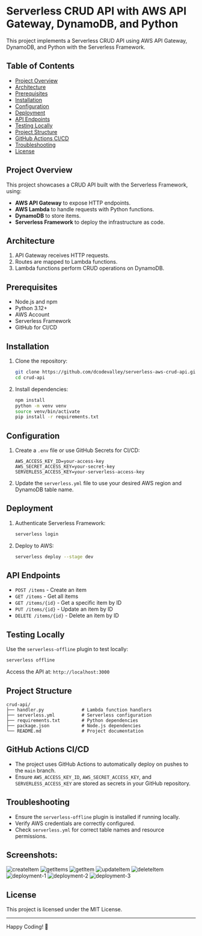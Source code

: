 # Serverless CRUD API with AWS API Gateway, DynamoDB, and Python

This project implements a Serverless CRUD API using AWS API Gateway, DynamoDB, and Python with the Serverless Framework.

## Table of Contents
- [Project Overview](#project-overview)
- [Architecture](#architecture)
- [Prerequisites](#prerequisites)
- [Installation](#installation)
- [Configuration](#configuration)
- [Deployment](#deployment)
- [API Endpoints](#api-endpoints)
- [Testing Locally](#testing-locally)
- [Project Structure](#project-structure)
- [GitHub Actions CI/CD](#github-actions-cicd)
- [Troubleshooting](#troubleshooting)
- [License](#license)

## Project Overview
This project showcases a CRUD API built with the Serverless Framework, using:
- **AWS API Gateway** to expose HTTP endpoints.
- **AWS Lambda** to handle requests with Python functions.
- **DynamoDB** to store items.
- **Serverless Framework** to deploy the infrastructure as code.

## Architecture
1. API Gateway receives HTTP requests.
2. Routes are mapped to Lambda functions.
3. Lambda functions perform CRUD operations on DynamoDB.

## Prerequisites
- Node.js and npm
- Python 3.12+
- AWS Account
- Serverless Framework
- GitHub for CI/CD

## Installation
1. Clone the repository:
   ```bash
   git clone https://github.com/dcodevalley/serverless-aws-crud-api.git
   cd crud-api
   ```
2. Install dependencies:
   ```bash
   npm install
   python -m venv venv
   source venv/bin/activate
   pip install -r requirements.txt
   ```

## Configuration
1. Create a `.env` file or use GitHub Secrets for CI/CD:
   ```plaintext
   AWS_ACCESS_KEY_ID=your-access-key
   AWS_SECRET_ACCESS_KEY=your-secret-key
   SERVERLESS_ACCESS_KEY=your-serverless-access-key
   ```
2. Update the `serverless.yml` file to use your desired AWS region and DynamoDB table name.

## Deployment
1. Authenticate Serverless Framework:
   ```bash
   serverless login
   ```
2. Deploy to AWS:
   ```bash
   serverless deploy --stage dev
   ```

## API Endpoints
- `POST /items` - Create an item
- `GET /items` - Get all items
- `GET /items/{id}` - Get a specific item by ID
- `PUT /items/{id}` - Update an item by ID
- `DELETE /items/{id}` - Delete an item by ID

## Testing Locally
Use the `serverless-offline` plugin to test locally:
```bash
serverless offline
```
Access the API at: `http://localhost:3000`

## Project Structure
```
crud-api/
├── handler.py              # Lambda function handlers
├── serverless.yml          # Serverless configuration
├── requirements.txt        # Python dependencies
├── package.json            # Node.js dependencies
└── README.md               # Project documentation
```

## GitHub Actions CI/CD
- The project uses GitHub Actions to automatically deploy on pushes to the `main` branch.
- Ensure `AWS_ACCESS_KEY_ID`, `AWS_SECRET_ACCESS_KEY`, and `SERVERLESS_ACCESS_KEY` are stored as secrets in your GitHub repository.

## Troubleshooting
- Ensure the `serverless-offline` plugin is installed if running locally.
- Verify AWS credentials are correctly configured.
- Check `serverless.yml` for correct table names and resource permissions.

## Screenshots:
![createItem](crud-api/images/create-item.png)
![getItems](crud-api/images/get-items.png)
![getItem](crud-api/images/get-item.png)
![updateItem](crud-api/images/update-item.png)
![deleteItem](crud-api/images/delete-item.png)
![deployment-1](crud-api/images/deployment-1.png)
![deployment-2](crud-api/images/deployment-2.png)
![deployment-3](crud-api/images/deployment-3.png)

## License
This project is licensed under the MIT License.

---

Happy Coding! 🚀
